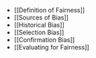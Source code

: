 - [[Definition of Fairness]]
- [[Sources of Bias]]
- [[Historical Bias]]
- [[Selection Bias]]
- [[Confirmation Bias]]
- [[Evaluating for Fairness]]